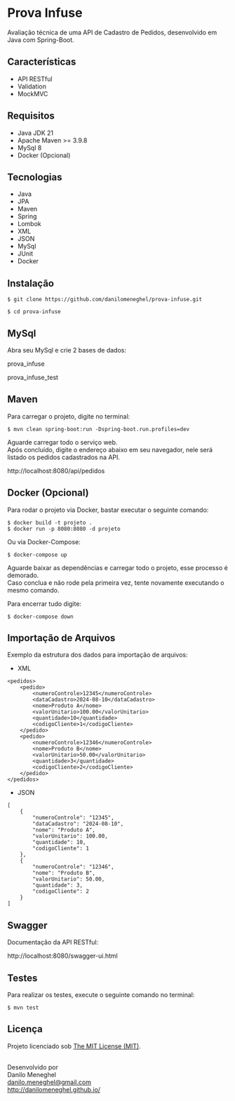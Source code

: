 # Prova Infuse

Avaliação técnica de uma API de Cadastro de Pedidos, desenvolvido em Java com Spring-Boot.

## Características

- API RESTful
- Validation
- MockMVC

## Requisitos

- Java JDK 21
- Apache Maven >= 3.9.8
- MySql 8
- Docker (Opcional)

## Tecnologias

- Java
- JPA
- Maven
- Spring
- Lombok
- XML
- JSON
- MySql
- JUnit
- Docker

## Instalação

```
$ git clone https://github.com/danilomeneghel/prova-infuse.git

$ cd prova-infuse
```

## MySql

Abra seu MySql e crie 2 bases de dados:

prova_infuse

prova_infuse_test


## Maven

Para carregar o projeto, digite no terminal:

```
$ mvn clean spring-boot:run -Dspring-boot.run.profiles=dev
```

Aguarde carregar todo o serviço web. <br>
Após concluído, digite o endereço abaixo em seu navegador, nele será listado os pedidos
cadastrados na API. <br>

http://localhost:8080/api/pedidos


## Docker (Opcional)

Para rodar o projeto via Docker, bastar executar o seguinte comando:

```
$ docker build -t projeto .
$ docker run -p 8080:8080 -d projeto
```

Ou via Docker-Compose:

```
$ docker-compose up
```

Aguarde baixar as dependências e carregar todo o projeto, esse processo é demorado. <br>
Caso conclua e não rode pela primeira vez, tente novamente executando o mesmo comando. <br>

Para encerrar tudo digite:

```
$ docker-compose down
```


## Importação de Arquivos

Exemplo da estrutura dos dados para importação de arquivos:

- XML

```
<pedidos>
    <pedido>
        <numeroControle>12345</numeroControle>
        <dataCadastro>2024-08-10</dataCadastro>
        <nome>Produto A</nome>
        <valorUnitario>100.00</valorUnitario>
        <quantidade>10</quantidade>
        <codigoCliente>1</codigoCliente>
    </pedido>
    <pedido>
        <numeroControle>12346</numeroControle>
        <nome>Produto B</nome>
        <valorUnitario>50.00</valorUnitario>
        <quantidade>3</quantidade>
        <codigoCliente>2</codigoCliente>
    </pedido>
</pedidos>
```

- JSON

```
[
    {
        "numeroControle": "12345",
        "dataCadastro": "2024-08-10",
        "nome": "Produto A",
        "valorUnitario": 100.00,
        "quantidade": 10,
        "codigoCliente": 1
    },
    {
        "numeroControle": "12346",
        "nome": "Produto B",
        "valorUnitario": 50.00,
        "quantidade": 3,
        "codigoCliente": 2
    }
]
```

## Swagger

Documentação da API RESTful:

http://localhost:8080/swagger-ui.html


## Testes

Para realizar os testes, execute o seguinte comando no terminal:

```
$ mvn test
```

## Licença

Projeto licenciado sob <a href="LICENSE">The MIT License (MIT)</a>.<br><br>


Desenvolvido por<br>
Danilo Meneghel<br>
danilo.meneghel@gmail.com<br>
http://danilomeneghel.github.io/<br>

